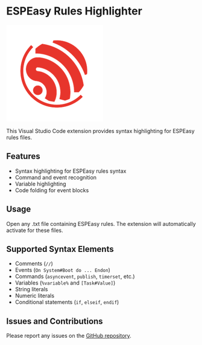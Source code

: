 # ESPEasy Rules Highlighter

![ESPEasy Logo](logo.png)

This Visual Studio Code extension provides syntax highlighting for ESPEasy rules files.

## Features

- Syntax highlighting for ESPEasy rules syntax
- Command and event recognition
- Variable highlighting
- Code folding for event blocks

## Usage

Open any .txt file containing ESPEasy rules. The extension will automatically activate for these files.

## Supported Syntax Elements

- Comments (`//`)
- Events (`On System#Boot do ... Endon`)
- Commands (`asyncevent`, `publish`, `timerset`, etc.)
- Variables (`%variable%` and `[Task#Value]`)
- String literals
- Numeric literals
- Conditional statements (`if`, `elseif`, `endif`)

## Issues and Contributions

Please report any issues on the [GitHub repository](https://github.com/kakha13/espeasy-rules-highlighter).

